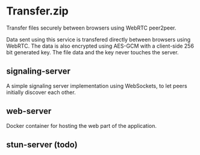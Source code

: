 # Transfer.zip
Transfer files securely between browsers using WebRTC peer2peer.

Data sent using this service is transfered directly between browsers using WebRTC. The 
data is also encrypted using AES-GCM with a client-side 256 bit generated key. The file
data and the key never touches the server.

## signaling-server
A simple signaling server implementation using WebSockets, to let peers initially discover each other.

## web-server
Docker container for hosting the web part of the application.

## stun-server (todo)

